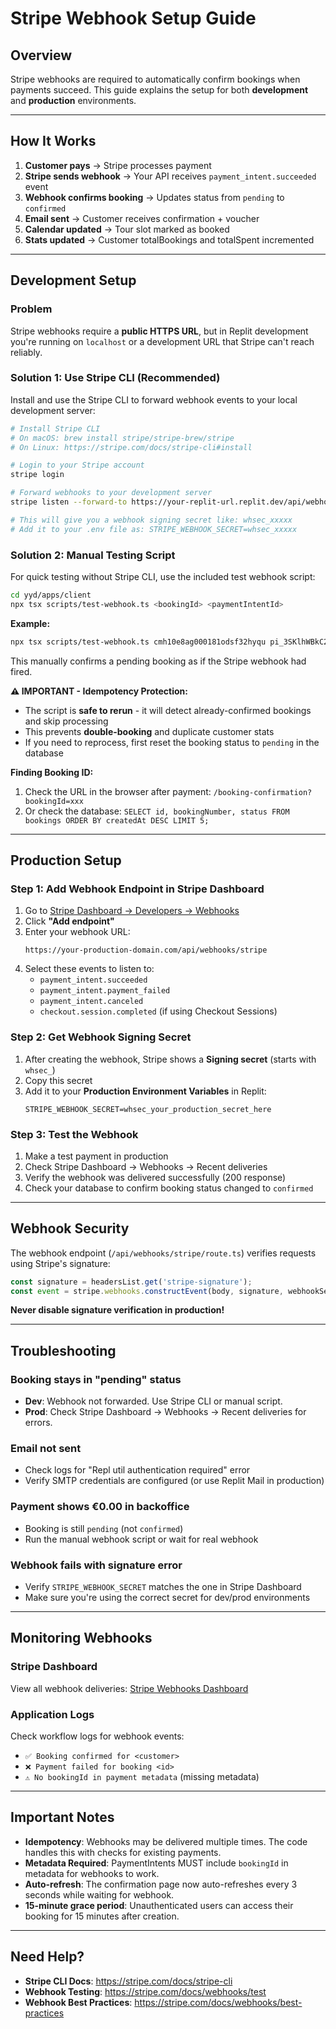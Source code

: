 # Stripe Webhook Setup Guide

## Overview
Stripe webhooks are required to automatically confirm bookings when payments succeed. This guide explains the setup for both **development** and **production** environments.

---

## How It Works

1. **Customer pays** → Stripe processes payment
2. **Stripe sends webhook** → Your API receives `payment_intent.succeeded` event
3. **Webhook confirms booking** → Updates status from `pending` to `confirmed`
4. **Email sent** → Customer receives confirmation + voucher
5. **Calendar updated** → Tour slot marked as booked
6. **Stats updated** → Customer totalBookings and totalSpent incremented

---

## Development Setup

### Problem
Stripe webhooks require a **public HTTPS URL**, but in Replit development you're running on `localhost` or a development URL that Stripe can't reach reliably.

### Solution 1: Use Stripe CLI (Recommended)
Install and use the Stripe CLI to forward webhook events to your local development server:

```bash
# Install Stripe CLI
# On macOS: brew install stripe/stripe-brew/stripe
# On Linux: https://stripe.com/docs/stripe-cli#install

# Login to your Stripe account
stripe login

# Forward webhooks to your development server
stripe listen --forward-to https://your-replit-url.replit.dev/api/webhooks/stripe

# This will give you a webhook signing secret like: whsec_xxxxx
# Add it to your .env file as: STRIPE_WEBHOOK_SECRET=whsec_xxxxx
```

### Solution 2: Manual Testing Script
For quick testing without Stripe CLI, use the included test webhook script:

```bash
cd yyd/apps/client
npx tsx scripts/test-webhook.ts <bookingId> <paymentIntentId>
```

**Example:**
```bash
npx tsx scripts/test-webhook.ts cmh10e8ag000181odsf32hyqu pi_3SKlhWBkC2gtgckm1elmBEy5
```

This manually confirms a pending booking as if the Stripe webhook had fired.

**⚠️ IMPORTANT - Idempotency Protection:**
- The script is **safe to rerun** - it will detect already-confirmed bookings and skip processing
- This prevents **double-booking** and duplicate customer stats
- If you need to reprocess, first reset the booking status to `pending` in the database

**Finding Booking ID:**
1. Check the URL in the browser after payment: `/booking-confirmation?bookingId=xxx`
2. Or check the database: `SELECT id, bookingNumber, status FROM bookings ORDER BY createdAt DESC LIMIT 5;`

---

## Production Setup

### Step 1: Add Webhook Endpoint in Stripe Dashboard

1. Go to [Stripe Dashboard → Developers → Webhooks](https://dashboard.stripe.com/webhooks)
2. Click **"Add endpoint"**
3. Enter your webhook URL:
   ```
   https://your-production-domain.com/api/webhooks/stripe
   ```
4. Select these events to listen to:
   - `payment_intent.succeeded`
   - `payment_intent.payment_failed`
   - `payment_intent.canceled`
   - `checkout.session.completed` (if using Checkout Sessions)

### Step 2: Get Webhook Signing Secret

1. After creating the webhook, Stripe shows a **Signing secret** (starts with `whsec_`)
2. Copy this secret
3. Add it to your **Production Environment Variables** in Replit:
   ```
   STRIPE_WEBHOOK_SECRET=whsec_your_production_secret_here
   ```

### Step 3: Test the Webhook

1. Make a test payment in production
2. Check Stripe Dashboard → Webhooks → Recent deliveries
3. Verify the webhook was delivered successfully (200 response)
4. Check your database to confirm booking status changed to `confirmed`

---

## Webhook Security

The webhook endpoint (`/api/webhooks/stripe/route.ts`) verifies requests using Stripe's signature:

```typescript
const signature = headersList.get('stripe-signature');
const event = stripe.webhooks.constructEvent(body, signature, webhookSecret);
```

**Never disable signature verification in production!**

---

## Troubleshooting

### Booking stays in "pending" status
- **Dev**: Webhook not forwarded. Use Stripe CLI or manual script.
- **Prod**: Check Stripe Dashboard → Webhooks → Recent deliveries for errors.

### Email not sent
- Check logs for "Repl util authentication required" error
- Verify SMTP credentials are configured (or use Replit Mail in production)

### Payment shows €0.00 in backoffice
- Booking is still `pending` (not `confirmed`)
- Run the manual webhook script or wait for real webhook

### Webhook fails with signature error
- Verify `STRIPE_WEBHOOK_SECRET` matches the one in Stripe Dashboard
- Make sure you're using the correct secret for dev/prod environments

---

## Monitoring Webhooks

### Stripe Dashboard
View all webhook deliveries: [Stripe Webhooks Dashboard](https://dashboard.stripe.com/webhooks)

### Application Logs
Check workflow logs for webhook events:
- `✅ Booking confirmed for <customer>`
- `❌ Payment failed for booking <id>`
- `⚠️ No bookingId in payment metadata` (missing metadata)

---

## Important Notes

- **Idempotency**: Webhooks may be delivered multiple times. The code handles this with checks for existing payments.
- **Metadata Required**: PaymentIntents MUST include `bookingId` in metadata for webhooks to work.
- **Auto-refresh**: The confirmation page now auto-refreshes every 3 seconds while waiting for webhook.
- **15-minute grace period**: Unauthenticated users can access their booking for 15 minutes after creation.

---

## Need Help?

- **Stripe CLI Docs**: https://stripe.com/docs/stripe-cli
- **Webhook Testing**: https://stripe.com/docs/webhooks/test
- **Webhook Best Practices**: https://stripe.com/docs/webhooks/best-practices
